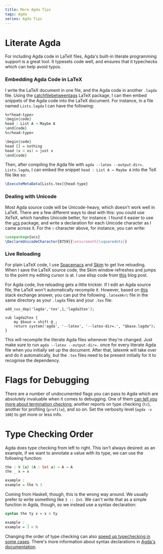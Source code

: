 ```yaml
---
title: More Agda Tips
tags: Agda
series: Agda Tips
---
```


# Literate Agda

For including Agda code in LaTeX files, Agda's built-in literate programming
support is a great tool. It typesets code well, and ensures that it typechecks
which can help avoid typos.

### Embedding Agda Code in LaTeX

I write the LaTeX document in one file, and the Agda code in another `.lagda`
file. Using the
[catchfilebetweentags](https://ctan.org/pkg/catchfilebetweentags?lang=en) LaTeX
package, I can then embed snippets of the Agda code into the LaTeX document. For
instance, in a file named `Lists.lagda` I can have the following:

```agda
%<*head-type>
\begin{code}
head : List A → Maybe A
\end{code}
%</head-type>

\begin{code}
head [] = nothing
head (x ∷ xs) = just x
\end{code}
```

Then, after compiling the Agda file with `agda --latex --output-dir=.
Lists.lagda`, I can embed the snippet `head : List A → Maybe A` into the TeX
file like so:

```latex
\ExecuteMetaData[Lists.tex]{head-type}
```

### Dealing with Unicode

Most Agda source code will be Unicode-heavy, which doesn't work well in LaTeX.
There are a few different ways to deal with this: you could use XeTeX, which
handles Unicode better, for instance. I found it easier to use the
[ucs](https://ctan.org/pkg/ucs?lang=en) package, and write a declaration for
each Unicode character as I came across it. For the `∷` character above, for
instance, you can write:

```latex
\usepackage{ucs}
\DeclareUnicodeCharacter{8759}{\ensuremath{\squaredots}}
```

### Live Reloading

For plain LaTeX code, I use [Spacemacs](http://spacemacs.org/) and
[Skim](https://skim-app.sourceforge.io/) to get live reloading. When I save the
LaTeX source code, the Skim window refreshes and jumps to the point my editing
cursor is at. I use elisp code from
[this](https://mssun.me/blog/spacemacs-and-latex.html) blog post.

For Agda code, live reloading gets a little trickier. If I edit an Agda source
file, the LaTeX won't automatically recompile it. However, based on
[this](https://tex.stackexchange.com/questions/142540/configuring-latexmk-to-use-a-preprocessor-lhs2tex)
stack exchange answer, you can put the following `.latexmkrc` file in the same
directory as your `.lagda` files and your `.tex` file:

```
add_cus_dep('lagda','tex',1,'lagda2tex');

sub lagda2tex {
    my $base = shift @_;
    return system('agda', '--latex', '--latex-dir=.', "$base.lagda");
}
```

This will recompile the literate Agda files whenever they're changed. Just make
sure to run `agda --latex --output-dir=.` once for every literate Agda file when
you initially set up the document. After that, latexmk will take over and do it
automatically, but the `.tex` files need to be present initially for it to
recognise the dependency.

# Flags for Debugging

There are a number of undocumented flags you can pass to Agda which are
absolutely invaluable when it comes to debugging. One of them [can tell you more
about termination
checking](http://oleg.fi/gists/posts/2018-08-29-agda-termination-checker.html),
another reports on type checking (`tc`), another for profiling (`profile`), and so on. Set the verbosity level
(`agda -v 100`) to get more or less info.

# Type Checking Order

Agda does type checking from left to right. This isn't always desired: as an
example, if we want to annotate a value with its type, we can use the following
function:

```agda
the : ∀ {a} (A : Set a) → A → A
the _ x = x

example : _
example = the ℕ 3
```

Coming from Haskell, though, this is the wrong way around. We usually prefer to
write something like `3 :: Int`. We can't write that as a simple function in
Agda, though, so we instead
use a syntax declaration:

```agda
syntax the ty x = x ∷ ty

example : _
example = 3 ∷ ℕ
```

Changing the order of type checking can also [speed up typechecking in some
cases](https://github.com/agda/agda-stdlib/issues/622#issue-411010875). There's
more information about syntax declarations in [Agda's
documentation](https://agda.readthedocs.io/en/latest/language/syntax-declarations.html).

